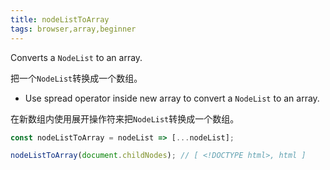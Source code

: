 ```yaml
---
title: nodeListToArray
tags: browser,array,beginner
---
```


Converts a `NodeList` to an array.

把一个`NodeList`转换成一个数组。

- Use spread operator inside new array to convert a `NodeList` to an array.

在新数组内使用展开操作符来把`NodeList`转换成一个数组。

```js
const nodeListToArray = nodeList => [...nodeList];
```

```js
nodeListToArray(document.childNodes); // [ <!DOCTYPE html>, html ]
```
